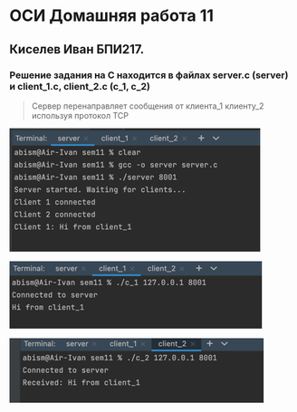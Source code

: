 # ОСИ Домашняя работа 11
## Киселев Иван БПИ217.

### Решение задания на C находится в файлах server.c  (server) и  client_1.c, client_2.c  (c_1, c_2)

> Сервер перенаправляет сообщения от клиента_1 клиенту_2 используя протокол TCP

![img.png](img/img.png)

![img_1.png](img/img_1.png)

![img_2.png](img/img_2.png)